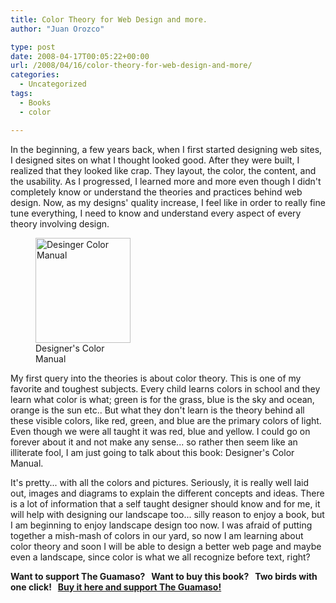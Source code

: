 ```yaml
---
title: Color Theory for Web Design and more.
author: "Juan Orozco" 

type: post
date: 2008-04-17T00:05:22+00:00
url: /2008/04/16/color-theory-for-web-design-and-more/
categories:
  - Uncategorized
tags:
  - Books
  - color

---
```

In the beginning, a few years back, when I first started designing web sites, I designed sites on what I thought looked good. After they were built, I realized that they looked like crap. They layout, the color, the content, and the usability. As I progressed, I learned more and more even though I didn't completely know or understand the theories and practices behind web design. Now, as my designs' quality increase, I feel like in order to really fine tune everything, I need to know and understand every aspect of every theory involving design.

<figure id="attachment_298" aria-describedby="caption-attachment-298" style="width: 152px" class="wp-caption alignleft"><img class="size-medium wp-image-298" title="colormanual" src="https://i1.wp.com/guamaso.com/wp-content/uploads/2008/04/colormanual.gif?resize=152%2C168" alt="Desinger Color Manual" width="152" height="168" data-recalc-dims="1" /><figcaption id="caption-attachment-298" class="wp-caption-text">Designer's Color Manual</figcaption></figure>

My first query into the theories is about color theory. This is one of my favorite and toughest subjects. Every child learns colors in school and they learn what color is what; green is for the grass, blue is the sky and ocean, orange is the sun etc.. But what they don't learn is the theory behind all these visible colors, like red, green, and blue are the primary colors of light. Even though we were all taught it was red, blue and yellow. I could go on forever about it and not make any sense... so rather then seem like an illiterate fool, I am just going to talk about this book: Designer's Color Manual.

It's pretty... with all the colors and pictures. Seriously, it is really well laid out, images and diagrams to explain the different concepts and ideas. There is a lot of information that a self taught designer should know and for me, it will help with designing our landscape too... silly reason to enjoy a book, but I am beginning to enjoy landscape design too now. I was afraid of putting together a mish-mash of colors in our yard, so now I am learning about color theory and soon I will be able to design a better web page and maybe even a landscape, since color is what we all recognize before text, right?

**Want to support The Guamaso?   Want to buy this book?   Two birds with one click!   <a href="http://astore.amazon.com/guamaso-20/detail/081184210X" target="_blank" rel="noopener noreferrer">Buy it here and support The Guamaso!</a>**